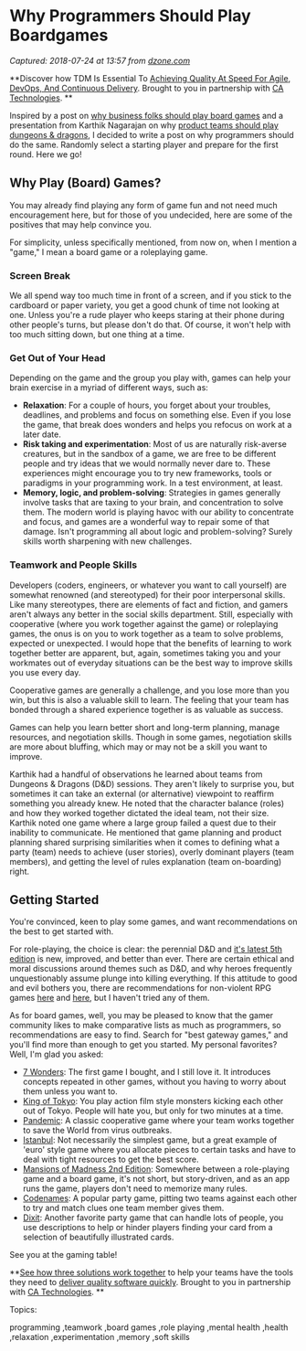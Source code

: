 # Why Programmers Should Play Boardgames

_Captured: 2018-07-24 at 13:57 from [dzone.com](https://dzone.com/articles/why-programmers-should-play-boardgames?edition=385278&utm_source=Zone%20Newsletter&utm_medium=email&utm_campaign=agile%202018-07-24)_

**Discover how TDM Is Essential To [Achieving Quality At Speed For Agile, DevOps, And Continuous Delivery](https://dzone.com/go?i=291448&u=http%3A%2F%2Fwww.ca.com%2Fus%2Fcollateral%2Findustry-analyst-report%2Fagile-test-data-management-the-new-must-have.html%3Fcid%3DNA-DSP-CD-AGJ-000195-00001461-000001106%26utm_source%3Donline_ads%26utm_medium%3Ddzone%26utm_campaign%3Dtdm_acquire%26utm_content%3Dagile_tdm_report-pre_roll). Brought to you in partnership with [CA Technologies](https://dzone.com/go?i=291448&u=http%3A%2F%2Fwww.ca.com%2Fus%2Fcollateral%2Findustry-analyst-report%2Fagile-test-data-management-the-new-must-have.html%3Fcid%3DNA-DSP-CD-AGJ-000195-00001461-000001106%26utm_source%3Donline_ads%26utm_medium%3Ddzone%26utm_campaign%3Dtdm_acquire%26utm_content%3Dagile_tdm_report-pre_roll). **

Inspired by a post on [why business folks should play board games](http://metacog.elijames.org/post/171014948826/you-dont-need-business-school-if-you-play-board) and a presentation from Karthik Nagarajan on why [product teams should play dungeons & dragons](https://www.meetup.com/en-AU/ThoughtWorks-Berlin/events/252191197/), I decided to write a post on why programmers should do the same. Randomly select a starting player and prepare for the first round. Here we go!

## Why Play (Board) Games?

You may already find playing any form of game fun and not need much encouragement here, but for those of you undecided, here are some of the positives that may help convince you.

For simplicity, unless specifically mentioned, from now on, when I mention a "game," I mean a board game or a roleplaying game.

### Screen Break

We all spend way too much time in front of a screen, and if you stick to the cardboard or paper variety, you get a good chunk of time not looking at one. Unless you're a rude player who keeps staring at their phone during other people's turns, but please don't do that. Of course, it won't help with too much sitting down, but one thing at a time.

### Get Out of Your Head

Depending on the game and the group you play with, games can help your brain exercise in a myriad of different ways, such as:

  * **Relaxation**: For a couple of hours, you forget about your troubles, deadlines, and problems and focus on something else. Even if you lose the game, that break does wonders and helps you refocus on work at a later date.
  * **Risk taking and experimentation**: Most of us are naturally risk-averse creatures, but in the sandbox of a game, we are free to be different people and try ideas that we would normally never dare to. These experiences might encourage you to try new frameworks, tools or paradigms in your programming work. In a test environment, at least.
  * **Memory, logic, and problem-solving**: Strategies in games generally involve tasks that are taxing to your brain, and concentration to solve them. The modern world is playing havoc with our ability to concentrate and focus, and games are a wonderful way to repair some of that damage. Isn't programming all about logic and problem-solving? Surely skills worth sharpening with new challenges.

### Teamwork and People Skills

Developers (coders, engineers, or whatever you want to call yourself) are somewhat renowned (and stereotyped) for their poor interpersonal skills. Like many stereotypes, there are elements of fact and fiction, and gamers aren't always any better in the social skills department. Still, especially with cooperative (where you work together against the game) or roleplaying games, the onus is on you to work together as a team to solve problems, expected or unexpected. I would hope that the benefits of learning to work together better are apparent, but, again, sometimes taking you and your workmates out of everyday situations can be the best way to improve skills you use every day.

Cooperative games are generally a challenge, and you lose more than you win, but this is also a valuable skill to learn. The feeling that your team has bonded through a shared experience together is as valuable as success.

Games can help you learn better short and long-term planning, manage resources, and negotiation skills. Though in some games, negotiation skills are more about bluffing, which may or may not be a skill you want to improve.

Karthik had a handful of observations he learned about teams from Dungeons & Dragons (D&D) sessions. They aren't likely to surprise you, but sometimes it can take an external (or alternative) viewpoint to reaffirm something you already knew. He noted that the character balance (roles) and how they worked together dictated the ideal team, not their size. Karthik noted one game where a large group failed a quest due to their inability to communicate. He mentioned that game planning and product planning shared surprising similarities when it comes to defining what a party (team) needs to achieve (user stories), overly dominant players (team members), and getting the level of rules explanation (team on-boarding) right.

## Getting Started

You're convinced, keen to play some games, and want recommendations on the best to get started with.

For role-playing, the choice is clear: the perennial D&D and [it's latest 5th edition](http://dnd.wizards.com) is new, improved, and better than ever. There are certain ethical and moral discussions around themes such as D&D, and why heroes frequently unquestionably assume plunge into killing everything. If this attitude to good and evil bothers you, there are recommendations for non-violent RPG games [here](https://www.reddit.com/r/rpg/comments/6t84xa/non_violent_rpg_systems_and_settings/) and [here](https://boardgamegeek.com/thread/313977/non-violent-rpg), but I haven't tried any of them.

As for board games, well, you may be pleased to know that the gamer community likes to make comparative lists as much as programmers, so recommendations are easy to find. Search for "best gateway games," and you'll find more than enough to get you started. My personal favorites? Well, I'm glad you asked:

  * [7 Wonders](https://boardgamegeek.com/boardgame/68448/7-wonders): The first game I bought, and I still love it. It introduces concepts repeated in other games, without you having to worry about them unless you want to.
  * [King of Tokyo](https://boardgamegeek.com/boardgame/70323/king-tokyo): You play action film style monsters kicking each other out of Tokyo. People will hate you, but only for two minutes at a time.
  * [Pandemic](https://boardgamegeek.com/boardgame/30549/pandemic): A classic cooperative game where your team works together to save the World from virus outbreaks.
  * [Istanbul](https://boardgamegeek.com/boardgame/148949/istanbul): Not necessarily the simplest game, but a great example of 'euro' style game where you allocate pieces to certain tasks and have to deal with tight resources to get the best score.
  * [Mansions of Madness 2nd Edition](https://boardgamegeek.com/boardgame/205059/mansions-madness-second-edition): Somewhere between a role-playing game and a board game, it's not short, but story-driven, and as an app runs the game, players don't need to memorize many rules.
  * [Codenames](https://boardgamegeek.com/boardgame/178900/codenames): A popular party game, pitting two teams against each other to try and match clues one team member gives them.
  * [Dixit](https://boardgamegeek.com/boardgame/39856/dixit): Another favorite party game that can handle lots of people, you use descriptions to help or hinder players finding your card from a selection of beautifully illustrated cards.

See you at the gaming table!

**[See how three solutions work together](https://dzone.com/go?i=291449&u=https%3A%2F%2Fwww.ca.com%2Fus%2Ftrials%2Fca-agile-requirements-designer.register.html%3Fcid%3DNA-DSP-CD-AGJ-000195-00001462-000001108%2520%26utm_source%3Donline_ads%26utm_medium%3Ddzone%26utm_campaign%3Dard_acquire%26utm_content%3Dard_trial) to help your teams have the tools they need to [deliver quality software quickly](https://dzone.com/go?i=291449&u=https%3A%2F%2Fad.doubleclick.net%2Fddm%2Ftrackclk%2FN6040.130331DZONE%2FB11226848.150123399%3Bdc_trk_aid%3D321096583%3Bdc_trk_cid%3D81552442%3Bdc_lat%3D%3Bdc_rdid%3D%3Btag_for_child_directed_treatment%3D). Brought to you in partnership with [CA Technologies](https://dzone.com/go?i=291449&u=https%3A%2F%2Fwww.ca.com%2Fus%2Ftrials%2Fca-agile-requirements-designer.register.html%3Fcid%3DNA-DSP-CD-AGJ-000195-00001462-000001108%2520%26utm_source%3Donline_ads%26utm_medium%3Ddzone%26utm_campaign%3Dard_acquire%26utm_content%3Dard_trial). **

Topics:

programming ,teamwork ,board games ,role playing ,mental health ,health ,relaxation ,experimentation ,memory ,soft skills
